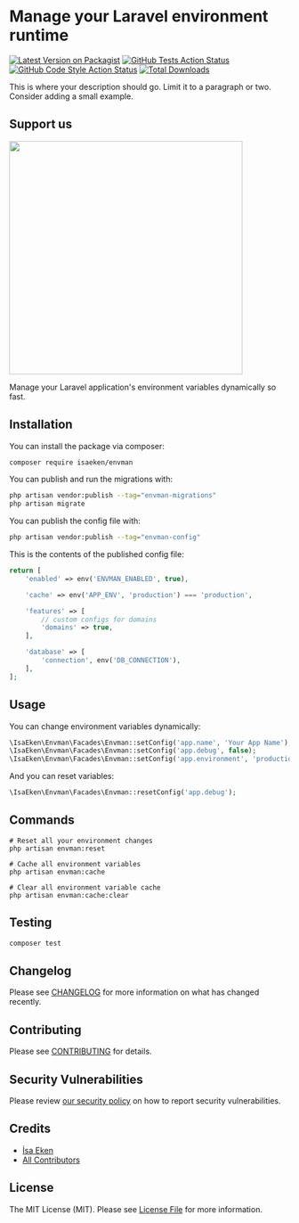 # Manage your Laravel environment runtime

[![Latest Version on Packagist](https://img.shields.io/packagist/v/isaeken/envman.svg?style=flat-square)](https://packagist.org/packages/isaeken/envman)
[![GitHub Tests Action Status](https://img.shields.io/github/workflow/status/isaeken/envman/run-tests?label=tests)](https://github.com/isaeken/envman/actions?query=workflow%3Arun-tests+branch%3Amain)
[![GitHub Code Style Action Status](https://img.shields.io/github/workflow/status/isaeken/envman/Fix%20PHP%20code%20style%20issues?label=code%20style)](https://github.com/isaeken/envman/actions?query=workflow%3A"Fix+PHP+code+style+issues"+branch%3Amain)
[![Total Downloads](https://img.shields.io/packagist/dt/isaeken/envman.svg?style=flat-square)](https://packagist.org/packages/isaeken/envman)

This is where your description should go. Limit it to a paragraph or two. Consider adding a small example.

## Support us

[<img src="https://banners.beyondco.de/EnvMan.png?theme=light&packageManager=composer+require&packageName=isaeken%2Fenvman&pattern=architect&style=style_1&description=Manage+your+environment+dynamically&md=1&showWatermark=1&fontSize=100px&images=https%3A%2F%2Flaravel.com%2Fimg%2Flogomark.min.svg" width="419px" />](https://github.com/sponsors/isaeken)

Manage your Laravel application's environment variables dynamically so fast.

## Installation

You can install the package via composer:

```bash
composer require isaeken/envman
```

You can publish and run the migrations with:

```bash
php artisan vendor:publish --tag="envman-migrations"
php artisan migrate
```

You can publish the config file with:

```bash
php artisan vendor:publish --tag="envman-config"
```

This is the contents of the published config file:

```php
return [
    'enabled' => env('ENVMAN_ENABLED', true),

    'cache' => env('APP_ENV', 'production') === 'production',

    'features' => [
        // custom configs for domains
        'domains' => true,
    ],

    'database' => [
        'connection', env('DB_CONNECTION'),
    ],
];
```

## Usage

You can change environment variables dynamically:

```php
\IsaEken\Envman\Facades\Envman::setConfig('app.name', 'Your App Name');
\IsaEken\Envman\Facades\Envman::setConfig('app.debug', false);
\IsaEken\Envman\Facades\Envman::setConfig('app.environment', 'production');
```

And you can reset variables:

```php
\IsaEken\Envman\Facades\Envman::resetConfig('app.debug');
```

## Commands

```shell
# Reset all your environment changes
php artisan envman:reset
```

```shell
# Cache all environment variables
php artisan envman:cache
```

```shell
# Clear all environment variable cache
php artisan envman:cache:clear
```

## Testing

```bash
composer test
```

## Changelog

Please see [CHANGELOG](CHANGELOG.md) for more information on what has changed recently.

## Contributing

Please see [CONTRIBUTING](CONTRIBUTING.md) for details.

## Security Vulnerabilities

Please review [our security policy](../../security/policy) on how to report security vulnerabilities.

## Credits

- [İsa Eken](https://github.com/isaeken)
- [All Contributors](../../contributors)

## License

The MIT License (MIT). Please see [License File](LICENSE.md) for more information.
